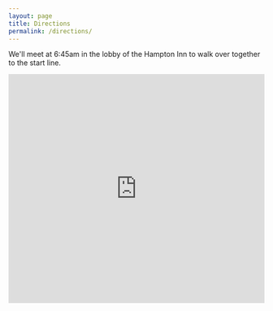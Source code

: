 ```yaml
---
layout: page
title: Directions
permalink: /directions/
---
```


We'll meet at 6:45am in the lobby of the Hampton Inn to walk over together to the start line.

<iframe src="https://www.google.com/maps/embed?pb=!1m26!1m12!1m3!1d1653.5996149680698!2d-118.49425997390519!3d34.013096645130375!2m3!1f0!2f0!3f0!3m2!1i1024!2i768!4f13.1!4m11!3e2!4m5!1s0x80c2a4d23e149d6d%3A0xc2ba32f18807c8bc!2sHampton+Inn+%26+Suites+Santa+Monica%2C+501+Colorado+Ave%2C+Santa+Monica%2C+CA+90401!3m2!1d34.0149367!2d-118.4910922!4m3!3m2!1d34.0114169!2d-118.49528629999999!5e0!3m2!1sen!2sus!4v1558025710434!5m2!1sen!2sus" width="100%" height="450" frameborder="0" style="border:0" allowfullscreen></iframe>
